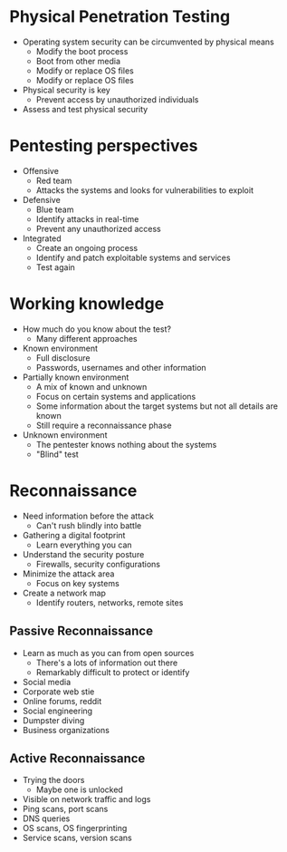 # Physical Penetration Testing
- Operating system security can be circumvented by physical means
	- Modify the boot process
	- Boot from other media
	- Modify or replace OS files
	- Modify or replace OS files
- Physical security is key
	- Prevent access by unauthorized individuals
- Assess and test physical security
# Pentesting perspectives
- Offensive
	- Red team
	- Attacks the systems and looks for vulnerabilities to exploit
- Defensive
	- Blue team
	- Identify attacks in real-time
	- Prevent any unauthorized access
- Integrated
	- Create an ongoing process
	- Identify and patch exploitable systems and services
	- Test again
# Working knowledge
- How much do you know about the test?
	- Many different approaches
- Known environment
	- Full disclosure
	- Passwords, usernames and other information
- Partially known environment
	- A mix of known and unknown
	- Focus on certain systems and applications
	- Some information about the target systems but not all details are known
	- Still require a reconnaissance phase
- Unknown environment
	- The pentester knows nothing about the systems
	- "Blind" test
# Reconnaissance
- Need information before the attack
	- Can't rush blindly into battle
- Gathering a digital footprint
	- Learn everything you can
- Understand the security posture
	- Firewalls, security configurations
- Minimize the attack area
	- Focus on key systems
- Create a network map
	- Identify routers, networks, remote sites
## Passive Reconnaissance
- Learn as much as you can from open sources
	- There's a lots of information out there
	- Remarkably difficult to protect or identify
- Social media
- Corporate web stie
- Online forums, reddit
- Social engineering
- Dumpster diving
- Business organizations
## Active Reconnaissance
- Trying the doors
	- Maybe one is unlocked
- Visible on network traffic and logs
- Ping scans, port scans
- DNS queries
- OS scans, OS fingerprinting
- Service scans, version scans
